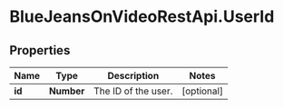 # BlueJeansOnVideoRestApi.UserId

## Properties
Name | Type | Description | Notes
------------ | ------------- | ------------- | -------------
**id** | **Number** | The ID of the user. | [optional] 


